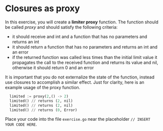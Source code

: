 # Closures as proxy

In this exercise, you will create a **limiter proxy** function.
The function should be called *proxy* and should satisfy the following criteria:
- it should receive and int and a function that has no parameters and returns an int
- it should return a function that has no parameters and returns an int and an error
- if the returned function was called less times than the initial limit value it propagates the call to the received function and returns its value and nil, otherwise it should return 0 and an error


It is important that you do not externalize the state of the function, instead use closures to accomplish a similar effect.
Just for clarity, here is an example usage of the proxy function.
```python
  limited := proxy(2,() -> 2)
  limited() // returns (2, nil)
  limited() // returns (2, nil)
  limited() // returns (0, Error)
```


Place your code into the file `exercise.go` near the placeholder `// INSERT YOUR CODE HERE`.